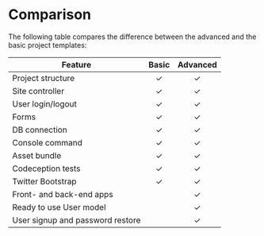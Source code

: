 Comparison
==========

The following table compares the difference between the advanced and the basic project templates:


| Feature  |  Basic  |  Advanced |
|---|:---:|:---:|
| Project structure | ✓ | ✓ |
| Site controller | ✓ | ✓ |
| User login/logout | ✓ | ✓ |
| Forms  | ✓ | ✓ |
| DB connection  | ✓ | ✓ |
| Console command  | ✓ | ✓ |
| Asset bundle  | ✓ | ✓ |
| Codeception tests  | ✓ | ✓ |
| Twitter Bootstrap  | ✓ | ✓ |
| Front- and back-end apps  |    | ✓ |
| Ready to use User model |    | ✓ |
| User signup and password restore  |     | ✓ |
